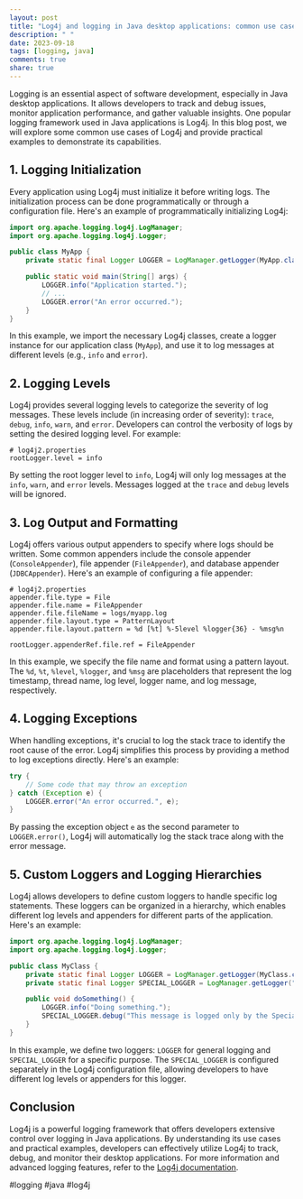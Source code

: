 ```yaml
---
layout: post
title: "Log4j and logging in Java desktop applications: common use cases and practical examples"
description: " "
date: 2023-09-18
tags: [logging, java]
comments: true
share: true
---
```


Logging is an essential aspect of software development, especially in Java desktop applications. It allows developers to track and debug issues, monitor application performance, and gather valuable insights. One popular logging framework used in Java applications is Log4j. In this blog post, we will explore some common use cases of Log4j and provide practical examples to demonstrate its capabilities.

## 1. Logging Initialization

Every application using Log4j must initialize it before writing logs. The initialization process can be done programmatically or through a configuration file. Here's an example of programmatically initializing Log4j:

```java
import org.apache.logging.log4j.LogManager;
import org.apache.logging.log4j.Logger;

public class MyApp {
    private static final Logger LOGGER = LogManager.getLogger(MyApp.class);

    public static void main(String[] args) {
        LOGGER.info("Application started.");
        // ...
        LOGGER.error("An error occurred.");
    }
}
```

In this example, we import the necessary Log4j classes, create a logger instance for our application class (`MyApp`), and use it to log messages at different levels (e.g., `info` and `error`).

## 2. Logging Levels

Log4j provides several logging levels to categorize the severity of log messages. These levels include (in increasing order of severity): `trace`, `debug`, `info`, `warn`, and `error`. Developers can control the verbosity of logs by setting the desired logging level. For example:

```properties
# log4j2.properties
rootLogger.level = info
```

By setting the root logger level to `info`, Log4j will only log messages at the `info`, `warn`, and `error` levels. Messages logged at the `trace` and `debug` levels will be ignored.

## 3. Log Output and Formatting

Log4j offers various output appenders to specify where logs should be written. Some common appenders include the console appender (`ConsoleAppender`), file appender (`FileAppender`), and database appender (`JDBCAppender`). Here's an example of configuring a file appender:

```properties
# log4j2.properties
appender.file.type = File
appender.file.name = FileAppender
appender.file.fileName = logs/myapp.log
appender.file.layout.type = PatternLayout
appender.file.layout.pattern = %d [%t] %-5level %logger{36} - %msg%n

rootLogger.appenderRef.file.ref = FileAppender
```

In this example, we specify the file name and format using a pattern layout. The `%d`, `%t`, `%level`, `%logger`, and `%msg` are placeholders that represent the log timestamp, thread name, log level, logger name, and log message, respectively.

## 4. Logging Exceptions

When handling exceptions, it's crucial to log the stack trace to identify the root cause of the error. Log4j simplifies this process by providing a method to log exceptions directly. Here's an example:

```java
try {
    // Some code that may throw an exception
} catch (Exception e) {
    LOGGER.error("An error occurred.", e);
}
```

By passing the exception object `e` as the second parameter to `LOGGER.error()`, Log4j will automatically log the stack trace along with the error message.

## 5. Custom Loggers and Logging Hierarchies

Log4j allows developers to define custom loggers to handle specific log statements. These loggers can be organized in a hierarchy, which enables different log levels and appenders for different parts of the application. Here's an example:

```java
import org.apache.logging.log4j.LogManager;
import org.apache.logging.log4j.Logger;

public class MyClass {
    private static final Logger LOGGER = LogManager.getLogger(MyClass.class);
    private static final Logger SPECIAL_LOGGER = LogManager.getLogger("MyClass.SpecialLogger");

    public void doSomething() {
        LOGGER.info("Doing something.");
        SPECIAL_LOGGER.debug("This message is logged only by the SpecialLogger.");
    }
}
```

In this example, we define two loggers: `LOGGER` for general logging and `SPECIAL_LOGGER` for a specific purpose. The `SPECIAL_LOGGER` is configured separately in the Log4j configuration file, allowing developers to have different log levels or appenders for this logger.

## Conclusion

Log4j is a powerful logging framework that offers developers extensive control over logging in Java applications. By understanding its use cases and practical examples, developers can effectively utilize Log4j to track, debug, and monitor their desktop applications. For more information and advanced logging features, refer to the [Log4j documentation](https://logging.apache.org/log4j/2.x/).

#logging #java #log4j